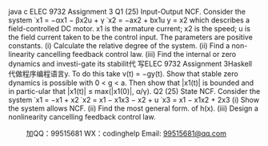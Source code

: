 java c
ELEC 9732 Assignment 3
Q1 (25) Input-Output NCF.
Consider the system
˙x1 = −αx1 − βx2u + γ
˙x2 = −ax2 + bx1u
y = x2
which describes a field-controlled DC motor.
x1 is the armature current; x2 is the speed; u is the field current taken to be the control input.
The parameters are positive constants.
(i) Calculate the relative degree of the system.
(ii) Find a non-linearity cancelling feedback control law.
(iii) Find the internal or zero dynamics and investi-gate its stabilit代 写ELEC 9732 Assignment 3Haskell
代做程序编程语言y. To do this take v(t) = −gy(t).
Show that stable zero dynamics is possible with 0 < g < a.
Then show that |x1(t)| is bounded and in partic-ular that |x1(t)| ≤ max(|x1(0)|, α/γ).
Q2 (25) State NCF.
Consider the system
˙x1 = −x1 + x2
˙x2 = x1 − x1x3 − x2 + u
˙x3 = x1 − x1x2 + 2x3
(i) Show the system allows NCF.
(ii) Find the most general form. of h(x).
(iii) Design a nonlinearity cancelling feedback control law.







         
加QQ：99515681  WX：codinghelp  Email: 99515681@qq.com
